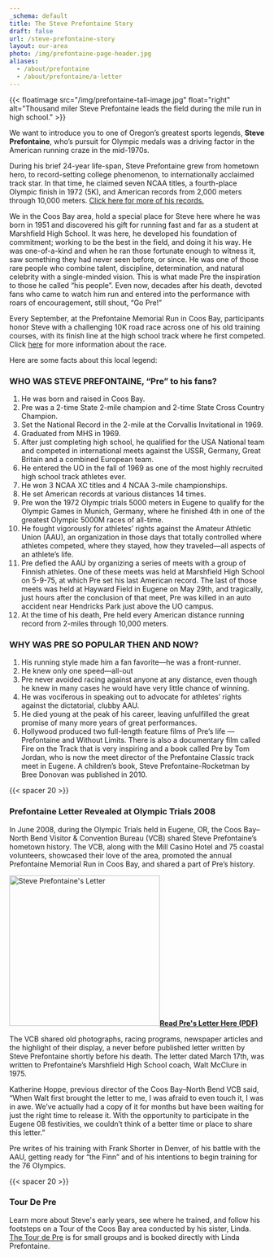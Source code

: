 ```yaml
---
_schema: default
title: The Steve Prefontaine Story
draft: false
url: /steve-prefontaine-story
layout: our-area
photo: /img/prefontaine-page-header.jpg
aliases:
  - /about/prefontaine
  - /about/prefontaine/a-letter
---
```

{{< floatimage src="/img/prefontaine-tall-image.jpg" float="right" alt="Thousand miler Steve Prefontaine leads the field during the mile run in high school." >}}

We want to introduce you to one of Oregon’s greatest sports legends, **Steve Prefontaine**, who’s pursuit for Olympic medals was a driving factor in the American running craze in the mid-1970s.

During his brief 24-year life-span, Steve Prefontaine grew from hometown hero, to record-setting college phenomenon, to internationally acclaimed track star. In that time, he claimed seven NCAA titles, a fourth-place Olympic finish in 1972 (5K), and American records from 2,000 meters through 10,000 meters. <a target="_blank" href="https://goducks.com/sports/2003/12/18/30594.aspx">Click here for more of his records.</a>

We in the Coos Bay area, hold a special place for Steve here where he was born in 1951 and discovered his gift for running fast and far as a student at Marshfield High School. It was here, he developed his foundation of commitment; working to be the best in the field, and doing it his way. He was one-of-a-kind and when he ran those fortunate enough to witness it, saw something they had never seen before, or since. He was one of those rare people who combine talent, discipline, determination, and natural celebrity with a single-minded vision. This is what made Pre the inspiration to those he called “his people”. Even now, decades after his death, devoted fans who came to watch him run and entered into the performance with roars of encouragement, still shout, “Go Pre!”

Every September, at the Prefontaine Memorial Run in Coos Bay, participants honor Steve with a challenging 10K road race across one of his old training courses, with its finish line at the high school track where he first competed. Click <a target="_blank" rel="noopener" href="https://prefontainerun.net/">here</a> for more information about the race.

Here are some facts about this local legend:

### WHO WAS STEVE PREFONTAINE, “Pre” to his fans?

1. He was born and raised in Coos Bay.
2. Pre was a 2-time State 2-mile champion and 2-time State Cross Country Champion.
3. Set the National Record in the 2-mile at the Corvallis Invitational in 1969.
4. Graduated from MHS in 1969.
5. After just completing high school, he qualified for the USA National team and competed in international meets against the USSR, Germany, Great Britain and a combined European team.
6. He entered the UO in the fall of 1969 as one of the most highly recruited high school track athletes ever.
7. He won 3 NCAA XC titles and 4 NCAA 3-mile championships.
8. He set American records at various distances 14 times.
9. Pre won the 1972 Olympic trials 5000 meters in Eugene to qualify for the Olympic Games in Munich, Germany, where he finished 4th in one of the greatest Olympic 5000M races of all-time.
10. He fought vigorously for athletes’ rights against the Amateur Athletic Union (AAU), an organization in those days that totally controlled where athletes competed, where they stayed, how they traveled—all aspects of an athlete’s life.
11. Pre defied the AAU by organizing a series of meets with a group of Finnish athletes. One of these meets was held at Marshfield High School on 5-9-75, at which Pre set his last American record. The last of those meets was held at Hayward Field in Eugene on May 29th, and tragically, just hours after the conclusion of that meet, Pre was killed in an auto accident near Hendricks Park just above the UO campus.
12. At the time of his death, Pre held every American distance running record from 2-miles through 10,000 meters.

### WHY WAS PRE SO POPULAR THEN AND NOW?

1. His running style made him a fan favorite—he was a front-runner.
2. He knew only one speed—all-out
3. Pre never avoided racing against anyone at any distance, even though he knew in many cases he would have very little chance of winning.
4. He was vociferous in speaking out to advocate for athletes’ rights against the dictatorial, clubby AAU.
5. He died young at the peak of his career, leaving unfulfilled the great promise of many more years of great performances.
6. Hollywood produced two full-length feature films of Pre’s life — Prefontaine and Without Limits. There is also a documentary film called Fire on the Track that is very inspiring and a book called Pre by Tom Jordan, who is now the meet director of the Prefontaine Classic track meet in Eugene. A children’s book, Steve Prefontaine-Rocketman by Bree Donovan was published in 2010.

{{< spacer 20 >}}

### Prefontaine Letter Revealed at Olympic Trials 2008

In June 2008, during the Olympic Trials held in Eugene, OR, the Coos Bay–North Bend Visitor & Convention Bureau (VCB) shared Steve Prefontaine’s hometown history. The VCB, along with the Mill Casino Hotel and 75 coastal volunteers, showcased their love of the area, promoted the annual Prefontaine Memorial Run in Coos Bay, and shared a part of Pre’s history.

<div><a target="_blank" href="/img/pre-letter-march17th.pdf"><img width="296" alt="Steve Prefontaine's Letter" src="/img/Prefontaine-Letter.jpg" /><strong>Read Pre's Letter Here (PDF)</strong></a></div>

The VCB shared old photographs, racing programs, newspaper articles and the highlight of their display, a never before published letter written by Steve Prefontaine shortly before his death. The letter dated March 17th, was written to Prefontaine’s Marshfield High School coach, Walt McClure in 1975.

Katherine Hoppe, previous director of the Coos Bay–North Bend VCB said, “When Walt first brought the letter to me, I was afraid to even touch it, I was in awe. We’ve actually had a copy of it for months but have been waiting for just the right time to release it. With the opportunity to participate in the Eugene 08 festivities, we couldn’t think of a better time or place to share this letter.”

Pre writes of his training with Frank Shorter in Denver, of his battle with the AAU, getting ready for “the Finn” and of his intentions to begin training for the 76 Olympics.

{{< spacer 20 >}}

### Tour De Pre

Learn more about Steve's early years, see where he trained, and follow his footsteps on a Tour of the Coos Bay area conducted by his sister, Linda. [The Tour de Pre](https://prefontaineproductions.com/) is for small groups and is booked directly with Linda Prefontaine.